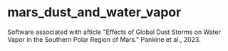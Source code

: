 # mars_dust_and_water_vapor
Software associated with afticle "Effects of Global Dust Storms on Water Vapor in the Southern Polar Region of Mars." Pankine et al., 2023.
